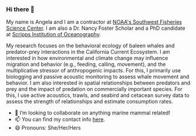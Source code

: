 ### Hi there 👋

My name is Angela and I am a contractor at [NOAA's Southwest Fisheries Science Center](https://www.fisheries.noaa.gov/about/southwest-fisheries-science-center). I am also a Dr. Nancy Foster Scholar and a PhD candidate at [Scripps Institution of Oceanography](https://scripps.ucsd.edu/).

My research focuses on the behavioral ecology of baleen whales and predator-prey interactions in the California Current Ecosystem. I am interested in how environmental and climate change may influence migration and behavior (e.g., feeding, calling, movement), and the multiplicative stressor of anthropogenic impacts. For this, I primarily use biologging and passive acoustic monitoring to assess whale movement and behavior. I am also interested in spatial relationships between predators and prey and the impact of predation on commercially important species. For this, I use active acoustics, trawls, and seabird and cetacean survey data to assess the strength of relationships and estimate consumption rates.

- 👯 I’m looking to collaborate on anything marine mammal related! 
- 📫 You can find my contact info [here](https://www.fisheries.noaa.gov/contact/angela-szesciorka).
- 😄 Pronouns: She/Her/Hers


<!--
**azorka/azorka** is a ✨ _special_ ✨ repository because its `README.md` (this file) appears on your GitHub profile.

- 👯 I’m looking to collaborate on anything marine mammal related! 
- 🤔 I’m looking for help with ...
- 💬 Ask me about ...
- 📫 You can find my contact info here.
- 😄 Pronouns: She/Her/Hers
- 
-->

